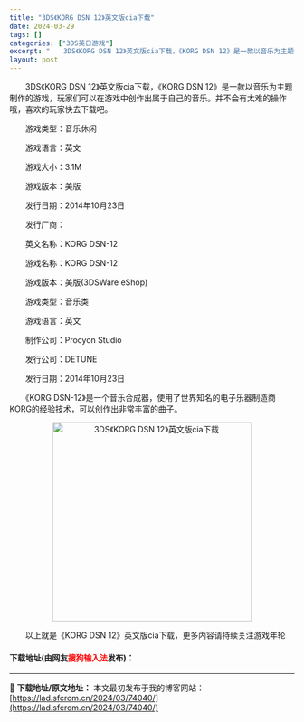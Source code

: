 ```yaml
---
title: "3DS《KORG DSN 12》英文版cia下载"
date: 2024-03-29
tags: []
categories: ["3DS英日游戏"]
excerpt: "　　3DS《KORG DSN 12》英文版cia下载，《KORG DSN 12》是一款以音乐为主题制作的游戏，玩家们可以在游戏中创作出属于自己的音乐。并不会有太难的操作哦，喜欢的玩家快去下载吧。 　　游戏类型：音乐休闲 　　游戏语言：英文 　　游戏大小：3.1M 　　游戏版本：美版 　　发行日期：2&hellip;"
layout: post
---
```


 <p>　　3DS《KORG DSN 12》英文版cia下载，《KORG DSN 12》是一款以音乐为主题制作的游戏，玩家们可以在游戏中创作出属于自己的音乐。并不会有太难的操作哦，喜欢的玩家快去下载吧。</p> <p>　　游戏类型：音乐休闲</p> <p>　　游戏语言：英文</p> <p>　　游戏大小：3.1M</p> <p>　　游戏版本：美版</p> <p>　　发行日期：2014年10月23日</p> <p>　　发行厂商：</p> <p>　　英文名称：KORG DSN-12</p> <p>　　游戏名称：KORG DSN-12</p> <p>　　游戏版本：美版(3DSWare eShop)</p> <p>　　游戏类型：音乐类</p> <p>　　游戏语言：英文</p> <p>　　制作公司：Procyon Studio</p> <p>　　发行公司：DETUNE</p> <p>　　发行日期：2014年10月23日</p> <p>　　《KORG DSN-12》是一个音乐合成器，使用了世界知名的电子乐器制造商KORG的经验技术，可以创作出非常丰富的曲子。</p> <p align="center"><img align="" border="0" src="https://lad.sfcrom.cn/wp-content/uploads/2024/03/20240329_66063334b9610.jpg" width="352" alt="3DS《KORG DSN 12》英文版cia下载" /></p> <p>　　以上就是《KORG DSN 12》英文版cia下载，更多内容请持续关注游戏年轮</p> <p><h4>下载地址(由网友<font color="red">搜狗输入法</font>发布)：</h4></p> 

---
📖 **下载地址/原文地址：** 本文最初发布于我的博客网站：[https://lad.sfcrom.cn/2024/03/74040/](https://lad.sfcrom.cn/2024/03/74040/)
